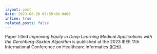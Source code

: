 ```yaml
---
layout: post
date: 2023-06-26 07:59:00-0400
inline: true
related_posts: false
---
```


Paper titled _Improving Equity in Deep Learning Medical Applications with the Gerchberg-Saxton Algorithm_ is published at the 2023 IEEE 11th International Conference on Healthcare Informatics ([ICHI](https://www.computer.org/csdl/proceedings-article/ichi/2023/026300a692/1SN7xaUqqic)).
